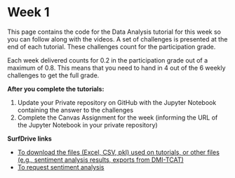 # Week 1

 This page contains the code for the Data Analysis tutorial for this week so you can follow along with the videos. A set of challenges is presented at the end of each tutorial. These challenges count for the participation grade. 
 
 Each week delivered counts for 0.2 in the participation grade out of a maximum of 0.8. This means that you need to hand in 4 out of the 6 weekly challenges to get the full grade.

**After you complete the tutorials:**
1. Update your Private repository on GitHub with the Jupyter Notebook containing the answer to the challenges
2. Complete the Canvas Assignment for the week (informing the URL of the Jupyter Notebook in your private repository) 

**SurfDrive links**
* [To download the files (Excel, CSV, pkl) used on tutorials, or other files (e.g., sentiment analysis results, exports from DMI-TCAT)](https://surfdrive.surf.nl/files/index.php/s/zlGxqxUoMuKAh62)
* [To request sentiment analysis](https://surfdrive.surf.nl/files/index.php/s/j8a4HhMvsjNe8Mr)